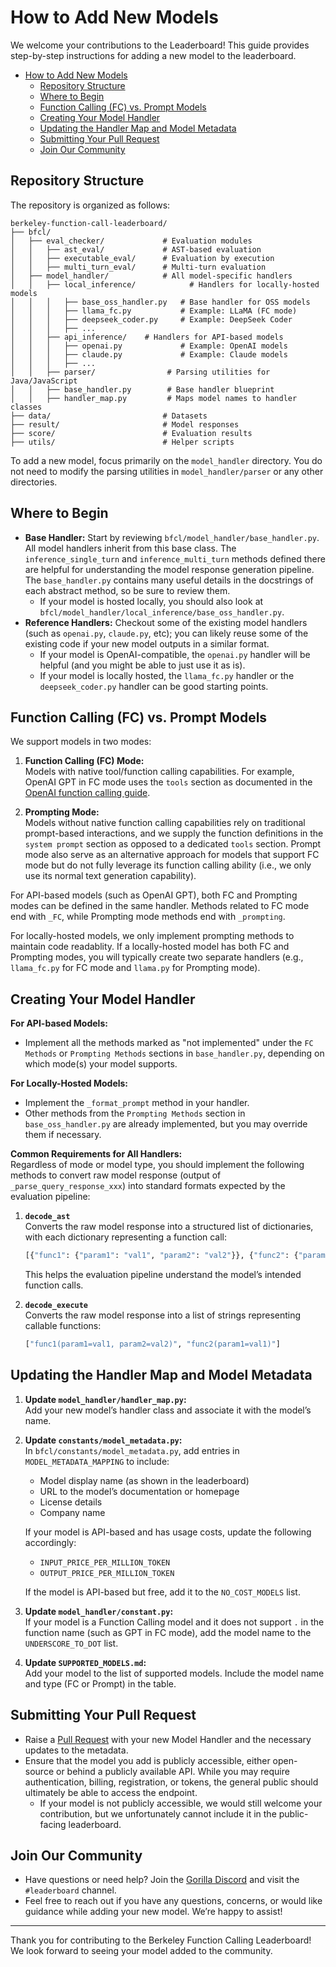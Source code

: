 # How to Add New Models

We welcome your contributions to the Leaderboard! This guide provides step-by-step instructions for adding a new model to the leaderboard.

- [How to Add New Models](#how-to-add-new-models)
  - [Repository Structure](#repository-structure)
  - [Where to Begin](#where-to-begin)
  - [Function Calling (FC) vs. Prompt Models](#function-calling-fc-vs-prompt-models)
  - [Creating Your Model Handler](#creating-your-model-handler)
  - [Updating the Handler Map and Model Metadata](#updating-the-handler-map-and-model-metadata)
  - [Submitting Your Pull Request](#submitting-your-pull-request)
  - [Join Our Community](#join-our-community)

## Repository Structure

The repository is organized as follows:

```plaintext
berkeley-function-call-leaderboard/
├── bfcl/
│   ├── eval_checker/             # Evaluation modules
│   │   ├── ast_eval/             # AST-based evaluation
│   │   ├── executable_eval/      # Evaluation by execution
│   │   ├── multi_turn_eval/      # Multi-turn evaluation
│   ├── model_handler/            # All model-specific handlers
│   │   ├── local_inference/            # Handlers for locally-hosted models
│   │   │   ├── base_oss_handler.py   # Base handler for OSS models
│   │   │   ├── llama_fc.py           # Example: LLaMA (FC mode)
│   │   │   ├── deepseek_coder.py     # Example: DeepSeek Coder
│   │   │   ├── ...
│   │   ├── api_inference/    # Handlers for API-based models
│   │   │   ├── openai.py             # Example: OpenAI models
│   │   │   ├── claude.py             # Example: Claude models
│   │   │   ├── ...
│   │   ├── parser/                # Parsing utilities for Java/JavaScript
│   │   ├── base_handler.py        # Base handler blueprint
│   │   ├── handler_map.py         # Maps model names to handler classes
├── data/                         # Datasets
├── result/                       # Model responses
├── score/                        # Evaluation results
├── utils/                        # Helper scripts
```

To add a new model, focus primarily on the `model_handler` directory. You do not need to modify the parsing utilities in `model_handler/parser` or any other directories.

## Where to Begin

- **Base Handler:** Start by reviewing `bfcl/model_handler/base_handler.py`. All model handlers inherit from this base class. The `inference_single_turn` and `inference_multi_turn` methods defined there are helpful for understanding the model response generation pipeline. The `base_handler.py` contains many useful details in the docstrings of each abstract method, so be sure to review them.
  - If your model is hosted locally, you should also look at `bfcl/model_handler/local_inference/base_oss_handler.py`.
- **Reference Handlers:** Checkout some of the existing model handlers (such as `openai.py`, `claude.py`, etc); you can likely reuse some of the existing code if your new model outputs in a similar format.
  - If your model is OpenAI-compatible, the `openai.py` handler will be helpful (and you might be able to just use it as is).
  - If your model is locally hosted, the `llama_fc.py` handler or the `deepseek_coder.py` handler can be good starting points.

## Function Calling (FC) vs. Prompt Models

We support models in two modes:

1. **Function Calling (FC) Mode:**  
   Models with native tool/function calling capabilities. For example, OpenAI GPT in FC mode uses the `tools` section as documented in the [OpenAI function calling guide](https://platform.openai.com/docs/guides/function-calling).

2. **Prompting Mode:**  
   Models without native function calling capabilities rely on traditional prompt-based interactions, and we supply the function definitions in the `system prompt` section as opposed to a dedicated `tools` section. Prompt mode also serve as an alternative approach for models that support FC mode but do not fully leverage its function calling ability (i.e., we only use its normal text generation capability).

For API-based models (such as OpenAI GPT), both FC and Prompting modes can be defined in the same handler. Methods related to FC mode end with `_FC`, while Prompting mode methods end with `_prompting`.

For locally-hosted models, we only implement prompting methods to maintain code readablity. If a locally-hosted model has both FC and Prompting modes, you will typically create two separate handlers (e.g., `llama_fc.py` for FC mode and `llama.py` for Prompting mode).

## Creating Your Model Handler

**For API-based Models:**

- Implement all the methods marked as "not implemented" under the `FC Methods` or `Prompting Methods` sections in `base_handler.py`, depending on which mode(s) your model supports.

**For Locally-Hosted Models:**

- Implement the `_format_prompt` method in your handler.
- Other methods from the `Prompting Methods` section in `base_oss_handler.py` are already implemented, but you may override them if necessary.

**Common Requirements for All Handlers:**  
Regardless of mode or model type, you should implement the following methods to convert raw model response (output of `_parse_query_response_xxx`) into standard formats expected by the evaluation pipeline:

1. **`decode_ast`**  
   Converts the raw model response into a structured list of dictionaries, with each dictionary representing a function call:

   ```python
   [{"func1": {"param1": "val1", "param2": "val2"}}, {"func2": {"param1": "val1"}}]
   ```

   This helps the evaluation pipeline understand the model’s intended function calls.

2. **`decode_execute`**  
   Converts the raw model response into a list of strings representing callable functions:

   ```python
   ["func1(param1=val1, param2=val2)", "func2(param1=val1)"]
   ```

## Updating the Handler Map and Model Metadata

1. **Update `model_handler/handler_map.py`:**  
   Add your new model’s handler class and associate it with the model’s name.

2. **Update `constants/model_metadata.py`:**  
   In `bfcl/constants/model_metadata.py`, add entries in `MODEL_METADATA_MAPPING` to include:

   - Model display name (as shown in the leaderboard)
   - URL to the model’s documentation or homepage
   - License details
   - Company name

   If your model is API-based and has usage costs, update the following accordingly:

   - `INPUT_PRICE_PER_MILLION_TOKEN`
   - `OUTPUT_PRICE_PER_MILLION_TOKEN`

   If the model is API-based but free, add it to the `NO_COST_MODELS` list.

3. **Update `model_handler/constant.py`:**  
   If your model is a Function Calling model and it does not support `.` in the function name (such as GPT in FC mode), add the model name to the `UNDERSCORE_TO_DOT` list.

4. **Update `SUPPORTED_MODELS.md`:**  
   Add your model to the list of supported models. Include the model name and type (FC or Prompt) in the table.

## Submitting Your Pull Request

- Raise a [Pull Request](https://github.com/ShishirPatil/gorilla/pulls) with your new Model Handler and the necessary updates to the metadata.
- Ensure that the model you add is publicly accessible, either open-source or behind a publicly available API. While you may require authentication, billing, registration, or tokens, the general public should ultimately be able to access the endpoint.
  - If your model is not publicly accessible, we would still welcome your contribution, but we unfortunately cannot include it in the public-facing leaderboard.

## Join Our Community

- Have questions or need help? Join the [Gorilla Discord](https://discord.gg/grXXvj9Whz) and visit the `#leaderboard` channel.
- Feel free to reach out if you have any questions, concerns, or would like guidance while adding your new model. We’re happy to assist!

---

Thank you for contributing to the Berkeley Function Calling Leaderboard! We look forward to seeing your model added to the community.
